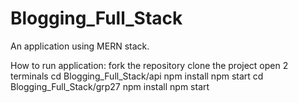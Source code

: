 # Blogging_Full_Stack
An application using MERN stack.

How to run application:
fork the repository
clone the project
open 2 terminals
cd Blogging_Full_Stack/api
npm install
npm start
cd Blogging_Full_Stack/grp27
npm install
npm start

